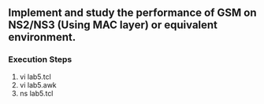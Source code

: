 ## Implement and study the performance of GSM on NS2/NS3 (Using MAC layer) or equivalent environment. 

### Execution Steps

1. vi lab5.tcl
2. vi lab5.awk
3. ns lab5.tcl

